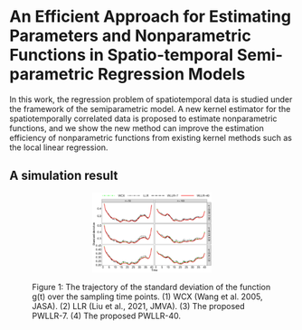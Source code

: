 # An Efficient Approach for Estimating Parameters and Nonparametric Functions in Spatio-temporal Semi-parametric Regression Models

In this work, the regression problem of spatiotemporal data is studied under the framework of the semiparametric model. A new kernel estimator for the spatiotemporally correlated data is proposed to estimate nonparametric functions, and we show the new method can improve the estimation efficiency of nonparametric functions from existing kernel methods such as the local linear regression.


## A simulation result
<figure id="Figure1">
    <p align="center">
  <img src="./figure/Wt_True.jpg" width=50% height=50%>
  </p>
  <figcaption
  <strong>Figure 1:</strong> The trajectory of the standard deviation of the function g(t) over the sampling time points. (1) WCX (Wang et al. 2005, JASA). (2) LLR (Liu et al., 2021, JMVA). (3) The proposed PWLLR-7. (4) The proposed PWLLR-40.
</figcaption>
</figure>



